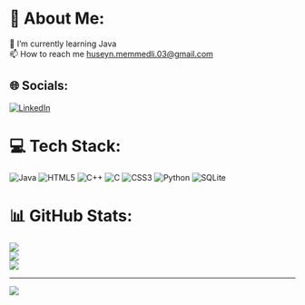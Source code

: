 # 💫 About Me:
🌱 I’m currently learning Java<br>📫 How to reach me huseyn.memmedli.03@gmail.com




## 🌐 Socials:
[![LinkedIn](https://img.shields.io/badge/LinkedIn-%230077B5.svg?logo=linkedin&logoColor=white)](https://linkedin.com/in/https://www.linkedin.com/in/hussein-mammadli-a03261238/) 

# 💻 Tech Stack:
![Java](https://img.shields.io/badge/java-%23ED8B00.svg?style=flat&logo=java&logoColor=white) ![HTML5](https://img.shields.io/badge/html5-%23E34F26.svg?style=flat&logo=html5&logoColor=white) ![C++](https://img.shields.io/badge/c++-%2300599C.svg?style=flat&logo=c%2B%2B&logoColor=white) ![C](https://img.shields.io/badge/c-%2300599C.svg?style=flat&logo=c&logoColor=white) ![CSS3](https://img.shields.io/badge/css3-%231572B6.svg?style=flat&logo=css3&logoColor=white) ![Python](https://img.shields.io/badge/python-3670A0?style=flat&logo=python&logoColor=ffdd54) ![SQLite](https://img.shields.io/badge/sqlite-%2307405e.svg?style=flat&logo=sqlite&logoColor=white)
# 📊 GitHub Stats:
![](https://github-readme-stats.vercel.app/api?username=Hussein&theme=dark&hide_border=true&include_all_commits=true&count_private=false)<br/>
![](https://github-readme-streak-stats.herokuapp.com/?user=Hussein&theme=dark&hide_border=true)<br/>
![](https://github-readme-stats.vercel.app/api/top-langs/?username=Hussein&theme=dark&hide_border=true&include_all_commits=true&count_private=false&layout=compact)

---
[![](https://visitcount.itsvg.in/api?id=Hussein&icon=0&color=0)](https://visitcount.itsvg.in)

<!-- Proudly created with GPRM ( https://gprm.itsvg.in ) -->
